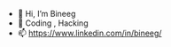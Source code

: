 - 👋 Hi, I’m Bineeg 
- 💞️ Coding , Hacking
- 📫 https://www.linkedin.com/in/bineeg/

<!---
bineeg/bineeg is a ✨ special ✨ repository because its `README.md` (this file) appears on your GitHub profile.
You can click the Preview link to take a look at your changes.
--->
